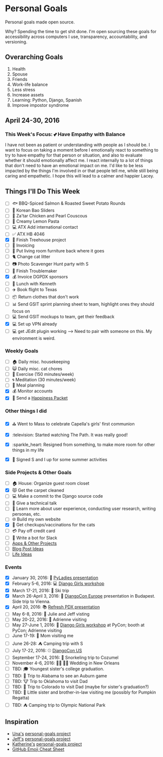 
# Personal Goals

Personal goals made open source.

Why? Spending the time to get shit done. I'm open sourcing these goals for accessibility across computers I use, transparency, accountability, and versioning.

## Overarching Goals

1. Health
2. Spouse
2. Friends 
1. Work-life balance 
1. Less stress
1. Increase assets 
1. Learning: Python, Django, Spanish
3. Improve impostor syndrome

## April 24-30, 2016

### This Week's Focus: :two_hearts: Have Empathy with Balance 

I have not been as patient or understanding with people as I should be. I want to focus on taking a moment before I emotionally react to something to try to have empathy for that person or situation, and also to evaluate whether it should emotionally affect me. I react internally to a lot of things that don't need to have an emotional impact on me. I'd like to be less impacted by the things I'm involved in or that people tell me, while still being caring and empathetic. I hope this will lead to a calmer and happier Lacey. 

## Things I'll Do This Week

- [ ] :fish: BBQ-Spiced Salmon & Roasted Sweet Potato Rounds
- [ ] :rice: Korean Bao Sliders 
- [ ] :chicken: Za'tar Chicken and Pearl Couscous 
- [ ] :lemon: Creamy Lemon Pasta 
- [ ] :computer: ATX Add international contact 
- [ ] :white_check_mark: ATX HB 4046 
- [x] :deciduous_tree: Finish Treehouse project
- [ ] :email: Invoicing 
- [ ] :house_with_garden: Put living room furniture back where it goes 
- [ ] :cat2: Change cat litter 
- [ ] :camera: Photo Scavenger Hunt party with S 
- [ ] :book: Finish Troublemaker 
- [x] :moneybag: Invoice DGPDX sponsors 
- [ ] :pizza: Lunch with Kenneth 
- [ ] :airplane: Book flight to Texas 
- [ ] :package: Return clothes that don't work 
- [ ] :bar_chart: Send GSIT sprint planning sheet to team, highlight ones they should focus on 
- [ ] :computer: Send GSIT mockups to team, get their feedback 
- [x] :computer: Set up VPN already
- [ ] :computer: get JEdit plugin working --> Need to pair with someone on this. My environment is weird. 
 
### Weekly Goals 

- [ ] :house: Daily misc. housekeeping
- [ ] :smiley_cat: Daily misc. cat chores
- [ ] :shoe: Exercise (150 minutes/week) 
- [ ] :cyclone: Meditation (30 minutes/week) 
- [ ] :fork_and_knife: Meal planning
- [x] :moneybag: Monitor accounts 
- [x] :love_letter: Send a [Happiness Packet](https://www.happinesspackets.io)

### Other things I did 

- [x] :church: Went to Mass to celebrate Capella's girls' first communion 
- [x] :television: Started watching The Path. It was really good! 
- [x] :sparkle_heart: Resigned from something, to make more room for other things in my life 
- [x] :fishing_pole_and_fish: Signed S and I up for some summer activities 


### Side Projects & Other Goals

- [ ] :house: House: Organize guest room closet
- [x] :pouting_cat: Get the carpet cleaned 
- [ ] :computer: Make a commit to the Django source code 
- [ ] :wrench: Give a technical talk 
- [ ] :dancers: Learn more about user experience, conducting user research, writing personas, etc. 
- [ ] :globe_with_meridians: Build my own website
- [x] :syringe: Get checkups/vaccinations for the cats 
- [ ] :credit_card: Pay off credit card 
- [ ] :older_woman: Write a bot for Slack 
- [ ] [Apps & Other Projects](ideas/app-ideas.md)
- [ ] [Blog Post Ideas](ideas/blog-ideas.md)
- [ ] [Life Ideas](ideas/life-ideas.md)

### Events 
- [x] January 30, 2016: :microphone: [PyLadies presentation](https://www.youtube.com/watch?v=OAQAXVU1jIo)
- [x] February 5-6, 2016: :computer: [Django Girls workshop](https://djangogirls.org/portland/)
- [x] March 17-21, 2016: :ski: Ski trip 
- [x] March 26-April 3, 2016: :european_castle: [DjangoCon Europe](https://djangocon.eu/) presentation in Budapest. Side trip to Vienna.
- [x] April 20, 2016: :books: [Refresh PDX presentation](http://rfrshpdx.org/jane-austen-on-python-tips-from-an-english-major-on-writing-better-code/)
- [ ] May 6-8, 2016: :couple: Julie and Jeff visting
- [ ] May 20-22, 2016: :star2: Adrienne visiting 
- [ ] May 27-June 1, 2016: :love_letter: [Django Girls workshop](https://djangogirls.org/pycon/) at PyCon; booth at PyCon; Adrienne visiting 
- [ ] June 17-19: :woman: Mom visiting me 
- [ ] June 26-28: :tent: Camping trip with S 
- [ ] July 17-22, 2016: :baseball: [DjangoCon US](https://2016.djangocon.us/) 
- [ ] September 17-24, 2016: :tropical_fish: Snorkeling trip to Cozumel 
- [ ] November 4-6, 2016: :bride_with_veil: :bride_with_veil: Wedding in New Orleans
- [ ] TBD: :mortar_board: Youngest sister's college graduation. 
- [ ] TBD: :football: Trip to Alabama to see an Auburn game 
- [ ] TBD: :cow: Trip to Oklahoma to visit Dad 
- [ ] TBD: :sunrise_over_mountains: Trip to Colorado to visit Dad (maybe for sister's graduation?) 
- [ ] TBD: :jack_o_lantern: Little sister and brother-in-law visiting me (possibly for Pumpkin Regatta)
- [ ] TBD: :tent: Camping trip to Olympic National Park 

## Inspiration

- [Una's](https://github.com/una) [personal-goals project](https://github.com/una/personal-goals)
- [Jeff's](https://github.com/jefftriplett) [personal-goals project](https://github.com/jefftriplett/personal-goals) 
- [Katherine's](https://github.com/KatherineMichel) [personal-goals project](https://github.com/KatherineMichel/personal-goals)
- [GitHub Emoji Cheat Sheet](http://www.emoji-cheat-sheet.com/) 
